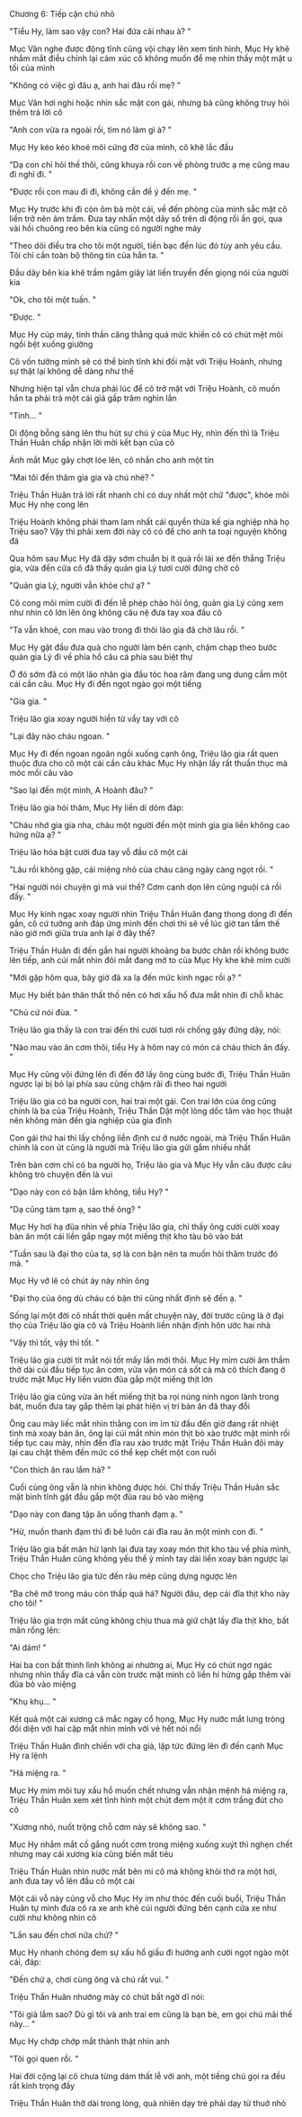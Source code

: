 




Chương 6: Tiếp cận chú nhỏ

"Tiểu Hy, làm sao vậy con? Hai đứa cãi nhau à? "

Mục Vân nghe được động tĩnh cũng vội chạy lên xem tình hình, Mục Hy khẽ nhắm mắt điều chỉnh lại cảm xúc cô không muốn để mẹ nhìn thấy một mặt u tối của mình

"Không có việc gì đâu ạ, anh hai đâu rồi mẹ? "

Mục Vân hơi nghi hoặc nhìn sắc mặt con gái, nhưng bà cũng không truy hỏi thêm trả lời cô

"Anh con vừa ra ngoài rồi, tìm nó làm gì à? "

Mục Hy kéo kéo khoé môi cứng đờ của mình, cô khẽ lắc đầu

"Dạ con chỉ hỏi thế thôi, cũng khuya rồi con về phòng trước ạ mẹ cũng mau đi nghỉ đi. "

"Được rồi con mau đi đi, không cần để ý đến mẹ. "

Mục Hy trước khi đi còn ôm bà một cái, về đến phòng của mình sắc mặt cô liền trở nên âm trầm. Đưa tay nhấn một dãy số trên di động rồi ấn gọi, qua vài hồi chuông reo bên kia cũng có người nghe máy

"Theo dõi điều tra cho tôi một người, tiền bạc đến lúc đó tùy anh yêu cầu. Tôi chỉ cần toàn bộ thông tin của hắn ta. "

Đầu dây bên kia khẽ trầm ngâm giây lát liền truyền đến giọng nói của người kia

"Ok, cho tôi một tuần. "

"Được. "

Mục Hy cúp máy, tinh thần căng thẳng quá mức khiến cô có chút mệt mỏi ngồi bệt xuống giường

Cô vốn tưởng mình sẽ có thể bình tĩnh khi đối mặt với Triệu Hoành, nhưng sự thật lại không dễ dàng như thế

Nhưng hiện tại vẫn chưa phải lúc để cô trở mặt với Triệu Hoành, cô muốn hắn ta phải trả một cái giá gấp trăm nghìn lần

"Tinh... "

Di động bỗng sáng lên thu hút sự chú ý của Mục Hy, nhìn đến thì là Triệu Thần Huân chấp nhận lời mời kết bạn của cô


Ánh mắt Mục gây chợt lóe lên, cô nhắn cho anh một tin

"Mai tôi đến thăm gia gia và chú nhé? "

Triệu Thần Huân trả lời rất nhanh chỉ có duy nhất một chữ "được", khóe môi Mục Hy nhẹ cong lên

Triệu Hoành không phải tham lam nhất cái quyền thừa kế gia nghiệp nhà họ Triệu sao? Vậy thì phải xem đời này cô có để cho anh ta toại nguyện không đã

Qua hôm sau Mục Hy đã dậy sớm chuẩn bị ít quà rồi lái xe đến thẳng Triệu gia, vừa đến cửa cô đã thấy quản gia Lý tươi cười đứng chờ cô

"Quản gia Lý, người vẫn khỏe chứ ạ? "

Cô cong môi mỉm cười đi đến lễ phép chào hỏi ông, quản gia Lý cũng xem như nhìn cô lớn lên ông không câu nệ đưa tay xoa đầu cô

"Ta vẫn khoẻ, con mau vào trong đi thôi lão gia đã chờ lâu rồi. "

Mục Hy gật đầu đưa quà cho người làm bên cạnh, chậm chạp theo bước quản gia Lý đi về phía hồ câu cá phía sau biệt thự

Ở đó sớm đã có một lão nhân gia đầu tóc hoa râm đang ung dung cầm một cái cần câu. Mục Hy đi đến ngọt ngào gọi một tiếng

"Gia gia. "

Triệu lão gia xoay người hiền từ vẩy tay với cô

"Lại đây nào cháu ngoan. "

Mục Hy đi đến ngoan ngoãn ngồi xuống cạnh ông, Triệu lão gia rất quen thuộc đưa cho cô một cái cần câu khác Mục Hy nhận lấy rất thuần thục mà móc mồi câu vào

"Sao lại đến một mình, A Hoành đâu? "

Triệu lão gia hỏi thăm, Mục Hy liền dí dỏm đáp:

"Cháu nhớ gia gia nha, cháu một người đến một mình gia gia liền không cao hứng nữa ạ? "

Triệu lão hóa bật cười đưa tay vỗ đầu cô một cái

"Lâu rồi không gặp, cái miệng nhỏ của cháu càng ngày càng ngọt rồi. "

"Hai người nói chuyện gì mà vui thế? Cơm canh dọn lên cũng nguội cả rồi đấy. "

Mục Hy kinh ngạc xoay người nhìn Triệu Thần Huân đang thong dong đi đến gần, cô cứ tưởng anh đáp ứng mình đến chơi thì sẽ về lúc giờ tan tầm thế nào giờ mới giữa trưa anh lại ở đây thế?

Triệu Thần Huân đi đến gần hai người khoảng ba bước chân rồi không bước lên tiếp, anh cúi mắt nhìn đôi mắt đang mở to của Mục Hy khe khẽ mỉm cười

"Mới gặp hôm qua, bây giờ đã xa lạ đến mức kinh ngạc rồi ạ? "

Mục Hy biết bản thân thất thố nên có hơi xấu hổ đưa mắt nhìn đi chỗ khác

"Chú cứ nói đùa. "

Triệu lão gia thấy là con trai đến thì cười tươi rói chống gậy đứng dậy, nói:


"Nào mau vào ăn cơm thôi, tiểu Hy à hôm nay có món cá cháu thích ăn đấy. "

Mục Hy cũng vội đứng lên đi đến đỡ lấy ông cùng bước đi, Triệu Thần Huân ngược lại bị bỏ lại phía sau cũng chậm rãi đi theo hai người

Triệu lão gia có ba người con, hai trai một gái. Con trai lớn của ông cũng chính là ba của Triệu Hoành, Triệu Thần Dật một lòng dốc tâm vào học thuật nên không màn đến gia nghiệp của gia đình

Con gái thứ hai thì lấy chồng liền định cư ở nước ngoài, mà Triệu Thần Huân chính là con út cũng là người mà Triệu lão gia gửi gắm nhiều nhất

Trên bàn cơm chỉ có ba người họ, Triệu lão gia và Mục Hy vẫn câu được câu không trò chuyện đến là vui

"Dạo này con có bận lắm không, tiểu Hy? "

"Dạ cũng tàm tạm ạ, sao thế ông? "

Mục Hy hơi hạ đũa nhìn về phía Triệu lão gia, chỉ thấy ông cười cười xoay bàn ăn một cái liền gắp ngay một miếng thịt kho tàu bỏ vào bát

"Tuần sau là đại thọ của ta, sợ là con bận nên ta muốn hỏi thăm trước đó mà. "

Mục Hy vỡ lẽ có chút áy náy nhìn ông

"Đại thọ của ông dù cháu có bận thì cũng nhất định sẽ đến ạ. "

Sống lại một đời cô nhất thời quên mất chuyện này, đời trước cũng là ở đại thọ của Triệu lão gia cô và Triệu Hoành liền nhận định hôn ước hai nhà

"Vậy thì tốt, vậy thì tốt. "

Triệu lão gia cười tít mắt nói tốt mấy lần mới thôi. Mục Hy mỉm cười âm thầm thở dài cúi đầu tiếp tục ăn cơm, vừa vặn món cá sốt cà mà cô thích đang ở trước mặt Mục Hy liền vươn đũa gắp một miếng thịt lớn

Triệu lão gia cũng vừa ăn hết miếng thịt ba rọi núng nính ngon lành trong bát, muốn đưa tay gắp thêm lại phát hiện vị trí bàn ăn đã thay đổi

Ông cau mày liếc mắt nhìn thằng con im ỉm từ đầu đến giờ đang rất nhiệt tình mà xoay bàn ăn, ông lại cúi mắt nhìn món thịt bò xào trước mặt mình rồi tiếp tục cau mày, nhìn đến đĩa rau xào trước mặt Triệu Thần Huân đôi mày lại cau chặt thêm đến mức có thể kẹp chết một con ruồi

"Con thích ăn rau lắm hả? "

Cuối cùng ông vẫn là nhịn không được hỏi. Chỉ thấy Triệu Thần Huân sắc mặt bình tĩnh gật đầu gắp một đũa rau bỏ vào miệng

"Dạo này con đang tập ăn uống thanh đạm ạ. "

"Hừ, muốn thanh đạm thì đi bê luôn cái đĩa rau ăn một mình con đi. "

Triệu lão gia bất mãn hừ lạnh lại đưa tay xoay món thịt kho tàu về phía mình, Triệu Thần Huân cũng không yếu thế ỷ mình tay dài liền xoay bàn ngược lại

Chọc cho Triệu lão gia tức đến râu mép cũng dựng ngược lên

"Ba chê mỡ trong máu còn thấp quá hả? Người đâu, dẹp cái đĩa thịt kho này cho tôi! "

Triệu lão gia trợn mắt cũng không chịu thua mà giữ chặt lấy đĩa thịt kho, bất mãn rống lên:

"Ai dám! "

Hai ba con bất thình lình không ai nhường ai, Mục Hy có chút ngơ ngác nhưng nhìn thấy đĩa cá vẫn còn trước mặt mình cô liền hí hửng gắp thêm vài đũa bỏ vào miệng


"Khụ khụ... "

Kết quả một cái xương cá mắc ngay cổ họng, Mục Hy nước mắt lưng tròng đối diện với hai cặp mắt nhìn mình với vẻ hết nói nổi

Triệu Thần Huân đình chiến với cha già, lập tức đứng lên đi đến cạnh Mục Hy ra lệnh

"Há miệng ra. "

Mục Hy mím môi tuy xấu hổ muốn chết nhưng vẫn nhận mệnh há miệng ra, Triệu Thần Huân xem xét tình hình một chút đem một ít cơm trắng đút cho cô

"Xương nhỏ, nuốt trộng chỗ cơm này sẽ không sao. "

Mục Hy nhắm mắt cố gắng nuốt cơm trong miệng xuống xuýt thì nghẹn chết nhưng may cái xương kia cũng biến mất tiêu

Triệu Thần Huân nhìn nước mắt bên mi cô mà không khỏi thở ra một hơi, anh đưa tay vỗ lên đầu cô một cái

Một cái vỗ này cũng vỗ cho Mục Hy im như thóc đến cuối buổi, Triệu Thần Huân tự mình đưa cô ra xe anh khẽ cúi người đứng bên cạnh cửa xe như cười như không nhìn cô

"Lần sau đến chơi nữa chứ? "

Mục Hy nhanh chóng đem sự xấu hổ giấu đi hướng anh cười ngọt ngào một cái, đáp:

"Đến chứ ạ, chơi cùng ông và chú rất vui. "

Triệu Thần Huân nhướng mày có chút bất ngờ dĩ nói:

"Tôi già lắm sao? Dù gì tôi và anh trai em cũng là bạn bè, em gọi chú mãi thế này... "

Mục Hy chớp chớp mắt thành thật nhìn anh

"Tôi gọi quen rồi. "

Hai đời cộng lại cô chưa từng dám thất lễ với anh, một tiếng chú gọi ra đều rất kính trọng đấy

Triệu Thần Huân thở dài trong lòng, quả nhiên dạy trẻ phải dạy từ thuở nhỏ




